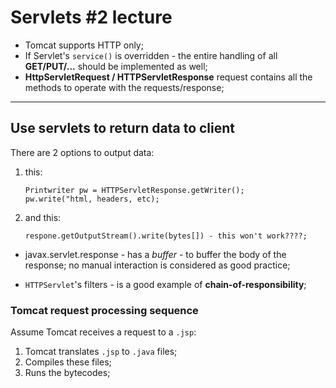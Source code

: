 # Servlets #2 lecture
-   Tomcat supports HTTP only;
-   If Servlet's `service()` is overridden - the entire handling of all 
**GET/PUT/...** should be implemented as well;
-   **HttpServletRequest / HTTPServletResponse** request contains all the methods to operate 
with the requests/response;
___
## Use servlets to return data to client

There are 2 options to output data:

1. this: 
    ```
    Printwriter pw = HTTPServletResponse.getWriter();
    pw.write("html, headers, etc);
    ```
2. and this:
    ```
    respone.getOutputStream().write(bytes[]) - this won't work????;
   ```
   
- javax.servlet.response - has a _buffer_ - to buffer the body of the response; no manual 
    interaction is considered as good practice;
    
- `HTTPServlet`'s filters - is a good example of **chain-of-responsibility**;

### Tomcat request processing sequence

Assume Tomcat receives a request to a `.jsp`:
1. Tomcat translates `.jsp` to `.java` files;
2. Compiles these files;
3. Runs the bytecodes;   